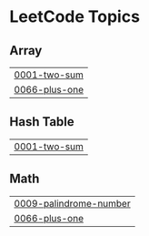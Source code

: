 
<!---LeetCode Topics Start-->
# LeetCode Topics
## Array
|  |
| ------- |
| [0001-two-sum](https://github.com/adhilX/LeetCode/tree/master/0001-two-sum) |
| [0066-plus-one](https://github.com/adhilX/LeetCode/tree/master/0066-plus-one) |
## Hash Table
|  |
| ------- |
| [0001-two-sum](https://github.com/adhilX/LeetCode/tree/master/0001-two-sum) |
## Math
|  |
| ------- |
| [0009-palindrome-number](https://github.com/adhilX/LeetCode/tree/master/0009-palindrome-number) |
| [0066-plus-one](https://github.com/adhilX/LeetCode/tree/master/0066-plus-one) |
<!---LeetCode Topics End-->
